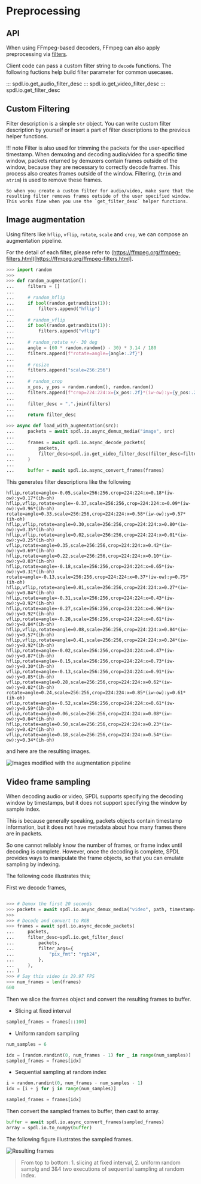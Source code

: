 # Preprocessing

## API

When using FFmpeg-based decoders, FFmpeg can also apply preprocessing via
[filters](https://ffmpeg.org/ffmpeg-filters.html).

Client code can pass a custom filter string to `decode` functions.
The following fuctions help build filter parameter for common usecases.

::: spdl.io.get_audio_filter_desc
::: spdl.io.get_video_filter_desc
::: spdl.io.get_filter_desc

## Custom Filtering

Filter description is a simple `str` object. You can write custom filter description
by yourself or insert a part of filter descriptions to the previous helper functions.

!!! note
    Filter is also used for trimming the packets for the user-specified
    timestamp. When demuxing and decoding audio/video for a specific time
    window, packets returned by demuxers contain frames outside of the window,
    because they are necessary to correctly decode frames. This process also
    creates frames outside of the window. Filtering, (`trim` and `atrim`) is
    used to remove these frames.

    So when you create a custom filter for audio/video, make sure that the
    resulting filter removes frames outside of the user specified window.
    This works fine when you use the `get_filter_desc` helper functions.

## Image augmentation

Using filters like `hflip`, `vflip`, `rotate`, `scale` and `crop`, we can compose
an augmentation pipeline.

For the detail of each filter, please refer to
(https://ffmpeg.org/ffmpeg-filters.html)[https://ffmpeg.org/ffmpeg-filters.html].

```python
>>> import random
>>>
>>> def random_augmentation():
...     filters = []
... 
...     # random_hflip
...     if bool(random.getrandbits(1)):
...         filters.append("hflip")
... 
...     # random_vflip
...     if bool(random.getrandbits(1)):
...         filters.append("vflip")
... 
...     # random_rotate +/- 30 deg
...     angle = (60 * random.random() - 30) * 3.14 / 180
...     filters.append(f"rotate=angle={angle:.2f}")
... 
...     # resize
...     filters.append("scale=256:256")
... 
...     # random_crop
...     x_pos, y_pos = random.random(), random.random()
...     filters.append(f"crop=224:224:x={x_pos:.2f}*(iw-ow):y={y_pos:.2f}*(ih-oh)")
... 
...     filter_desc = ",".join(filters)
... 
...     return filter_desc
```

```python
>>> async def load_with_augmentation(src):
...     packets = await spdl.io.async_demux_media("image", src)
...
...     frames = await spdl.io.async_decode_packets(
...         packets,
...         filter_desc=spdl.io.get_video_filter_desc(filter_desc=filter_desc, pix_fmt="rgb24"),
...     )
...
...     buffer = await spdl.io.async_convert_frames(frames)
```

This generates filter descriptions like the following

```
hflip,rotate=angle=-0.05,scale=256:256,crop=224:224:x=0.18*(iw-ow):y=0.17*(ih-oh)
hflip,vflip,rotate=angle=-0.37,scale=256:256,crop=224:224:x=0.09*(iw-ow):y=0.96*(ih-oh)
rotate=angle=0.33,scale=256:256,crop=224:224:x=0.58*(iw-ow):y=0.57*(ih-oh)
hflip,vflip,rotate=angle=0.30,scale=256:256,crop=224:224:x=0.80*(iw-ow):y=0.35*(ih-oh)
hflip,vflip,rotate=angle=0.02,scale=256:256,crop=224:224:x=0.01*(iw-ow):y=0.25*(ih-oh)
vflip,rotate=angle=0.35,scale=256:256,crop=224:224:x=0.42*(iw-ow):y=0.69*(ih-oh)
hflip,rotate=angle=0.22,scale=256:256,crop=224:224:x=0.10*(iw-ow):y=0.03*(ih-oh)
hflip,rotate=angle=-0.18,scale=256:256,crop=224:224:x=0.65*(iw-ow):y=0.31*(ih-oh)
rotate=angle=-0.13,scale=256:256,crop=224:224:x=0.37*(iw-ow):y=0.75*(ih-oh)
hflip,vflip,rotate=angle=0.01,scale=256:256,crop=224:224:x=0.27*(iw-ow):y=0.84*(ih-oh)
hflip,rotate=angle=-0.31,scale=256:256,crop=224:224:x=0.43*(iw-ow):y=0.92*(ih-oh)
hflip,rotate=angle=-0.27,scale=256:256,crop=224:224:x=0.96*(iw-ow):y=0.92*(ih-oh)
vflip,rotate=angle=-0.28,scale=256:256,crop=224:224:x=0.61*(iw-ow):y=0.04*(ih-oh)
hflip,vflip,rotate=angle=0.08,scale=256:256,crop=224:224:x=0.84*(iw-ow):y=0.57*(ih-oh)
hflip,vflip,rotate=angle=0.41,scale=256:256,crop=224:224:x=0.24*(iw-ow):y=0.92*(ih-oh)
hflip,rotate=angle=-0.02,scale=256:256,crop=224:224:x=0.47*(iw-ow):y=0.87*(ih-oh)
hflip,rotate=angle=-0.15,scale=256:256,crop=224:224:x=0.73*(iw-ow):y=0.30*(ih-oh)
vflip,rotate=angle=-0.13,scale=256:256,crop=224:224:x=0.91*(iw-ow):y=0.85*(ih-oh)
vflip,rotate=angle=0.28,scale=256:256,crop=224:224:x=0.62*(iw-ow):y=0.02*(ih-oh)
rotate=angle=0.24,scale=256:256,crop=224:224:x=0.85*(iw-ow):y=0.61*(ih-oh)
vflip,rotate=angle=-0.52,scale=256:256,crop=224:224:x=0.61*(iw-ow):y=0.59*(ih-oh)
vflip,rotate=angle=0.06,scale=256:256,crop=224:224:x=0.08*(iw-ow):y=0.04*(ih-oh)
hflip,rotate=angle=0.50,scale=256:256,crop=224:224:x=0.23*(iw-ow):y=0.42*(ih-oh)
vflip,rotate=angle=0.18,scale=256:256,crop=224:224:x=0.54*(iw-ow):y=0.34*(ih-oh)
```

and here are the resulting images.

![Images modified with the augmentation pipeline](../assets/preprocessing_random_aug.png)

## Video frame sampling

When decoding audio or video, SPDL supports specifying the decoding window by timestamps,
but it does not support specifying the window by sample index.

This is because generally speaking, packets objects contain timestamp information, but it
does not have metadata about how many frames there are in packets.

So one cannot reliably know the number of frames, or frame index until decoding is complete.
However, once the decoding is complete, SPDL provides ways to manipulate the frame objects,
so that you can emulate sampling by indexing.

The following code illustrates this;

First we decode frames,

```python

>>> # Demux the first 20 seconds
>>> packets = await spdl.io.async_demux_media("video", path, timestamp=(0, 20))
>>>
>>> # Decode and convert to RGB
>>> frames = await spdl.io.async_decode_packets(
...     packets,
...     filter_desc=spdl.io.get_filter_desc(
...         packets,
...         filter_args={
...             "pix_fmt": "rgb24",
...         },
...     ),
... )
>>> # Say this video is 29.97 FPS
>>> num_frames = len(frames)
600
```

Then we slice the frames object and convert the resulting frames to buffer.

* Slicing at fixed interval

```python
sampled_frames = frames[::100]
```

* Uniform random sampling

```python
num_samples = 6

idx = [random.randint(0, num_frames - 1) for _ in range(num_samples)]
sampled_frames = frames[idx]
```

* Sequential sampling at random index

```python
i = random.randint(0, num_frames - num_samples - 1)
idx = [i + j for j in range(num_samples)]

sampled_frames = frames[idx]
```

Then convert the sampled frames to buffer, then cast to array.

```python
buffer = await spdl.io.async_convert_frames(sampled_frames)
array = spdl.io.to_numpy(buffer)
```

The following figure illustrates the sampled frames.

![Resulting frames](../assets/preprocessing_video_frame_sampling.png)
> From top to bottom: 1. slicing at fixed interval, 2. uniform random samplg and 3&4 two executions of sequential sampling at random index.
